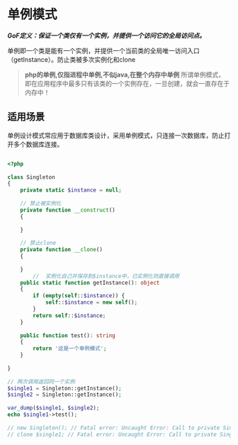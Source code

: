 # 单例模式

***GoF定义：保证一个类仅有一个实例，并提供一个访问它的全局访问点。***

单例即一个类是能有一个实例，并提供一个当前类的全局唯一访问入口（getInstance）。防止类被多次实例化和clone

> **php的单例,仅指进程中单例,不似java,在整个内存中单例**
> 所谓单例模式，即在应用程序中最多只有该类的一个实例存在，一旦创建，就会一直存在于内存中！

## 适用场景

单例设计模式常应用于数据库类设计，采用单例模式，只连接一次数据库，防止打开多个数据库连接。

```php

<?php
 
class Singleton
{
    private static $instance = null;
 
    // 禁止被实例化
    private function __construct()
    {
 
    }
 
    // 禁止clone
    private function __clone()
    {
 
    }
        //  实例化自己并保存到$instance中，已实例化则直接调用
    public static function getInstance(): object
    {
        if (empty(self::$instance)) {
            self::$instance = new self();
        }
        return self::$instance;
    }
 
    public function test(): string
    {
        return '这是一个单例模式';
    }
 
}
 
// 两次调用返回同一个实例
$single1 = Singleton::getInstance();
$single2 = Singleton::getInstance();
 
var_dump($single1, $single2);
echo $single1->test();
 
// new Singleton(); // Fatal error: Uncaught Error: Call to private Singleton::__construct() from invalid context
// clone $single1; // Fatal error: Uncaught Error: Call to private Singleton::__construct() from invalid context
```

